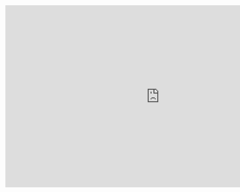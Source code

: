<!DOCTYPE html>
<html lang="en">
<head>
  <meta http-equiv="refresh" content="300"> <!-- Refreshes every 300 seconds (5 minutes) -->
</head>
<body>
  <iframe src="https://docs.google.com/presentation/d/e/2PACX-1vTfcBmdgohx4hzsry3pCq_iSegtzMMcGJq-GKqedMF4yJp1epNNV47K_mEU9pP51qgGoGW7UfPI-GHy/pub?start=false&loop=false&delayms=3000" width="960" height="569" frameborder="0" allowfullscreen="true" mozallowfullscreen="true" webkitallowfullscreen="true"></iframe>
</body>
</html>
